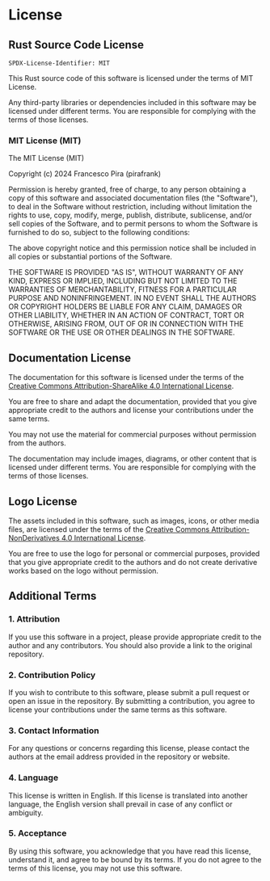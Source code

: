 # License

## Rust Source Code License

`SPDX-License-Identifier: MIT`

This Rust source code of this software is licensed under the terms of MIT License.

Any third-party libraries or dependencies included in this software may be licensed under different terms. You are responsible for complying with the terms of those licenses.

### MIT License (MIT)

The MIT License (MIT)

Copyright (c) 2024 Francesco Pira (pirafrank)

Permission is hereby granted, free of charge, to any person obtaining a copy
of this software and associated documentation files (the "Software"), to deal
in the Software without restriction, including without limitation the rights
to use, copy, modify, merge, publish, distribute, sublicense, and/or sell
copies of the Software, and to permit persons to whom the Software is
furnished to do so, subject to the following conditions:

The above copyright notice and this permission notice shall be included in
all copies or substantial portions of the Software.

THE SOFTWARE IS PROVIDED "AS IS", WITHOUT WARRANTY OF ANY KIND, EXPRESS OR
IMPLIED, INCLUDING BUT NOT LIMITED TO THE WARRANTIES OF MERCHANTABILITY,
FITNESS FOR A PARTICULAR PURPOSE AND NONINFRINGEMENT. IN NO EVENT SHALL THE
AUTHORS OR COPYRIGHT HOLDERS BE LIABLE FOR ANY CLAIM, DAMAGES OR OTHER
LIABILITY, WHETHER IN AN ACTION OF CONTRACT, TORT OR OTHERWISE, ARISING FROM,
OUT OF OR IN CONNECTION WITH THE SOFTWARE OR THE USE OR OTHER DEALINGS IN
THE SOFTWARE.

## Documentation License

The documentation for this software is licensed under the terms of the
[Creative Commons Attribution-ShareAlike 4.0 International License](https://creativecommons.org/licenses/by-sa/4.0/).

You are free to share and adapt the documentation, provided that you give appropriate credit to the authors and license your contributions under the same terms.

You may not use the material for commercial purposes without permission from the authors.

The documentation may include images, diagrams, or other content that is licensed under different terms. You are responsible for complying with the terms of those licenses.

## Logo License

The assets included in this software, such as images, icons, or other media files, are licensed under the terms of the [Creative Commons Attribution-NonDerivatives 4.0 International License](https://creativecommons.org/licenses/by-nd/4.0/).

You are free to use the logo for personal or commercial purposes, provided that you give appropriate credit to the authors and do not create derivative works based on the logo without permission.

## Additional Terms

### 1. Attribution

If you use this software in a project, please provide appropriate credit to the author and any contributors. You should also provide a link to the original repository.

### 2. Contribution Policy

If you wish to contribute to this software, please submit a pull request or open an issue in the repository. By submitting a contribution, you agree to license your contributions under the same terms as this software.

### 3. Contact Information

For any questions or concerns regarding this license, please contact the authors at the email address provided in the repository or website.

### 4. Language

This license is written in English. If this license is translated into another language, the English version shall prevail in case of any conflict or ambiguity.

### 5. Acceptance

By using this software, you acknowledge that you have read this license, understand it, and agree to be bound by its terms. If you do not agree to the terms of this license, you may not use this software.
